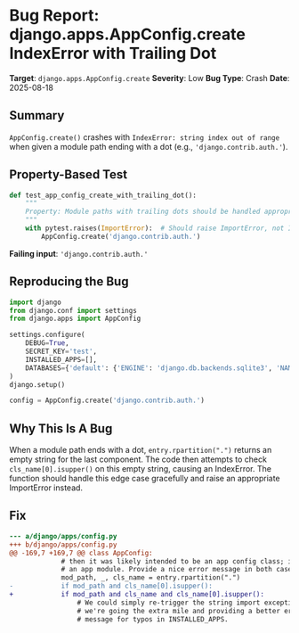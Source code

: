 # Bug Report: django.apps.AppConfig.create IndexError with Trailing Dot

**Target**: `django.apps.AppConfig.create`
**Severity**: Low
**Bug Type**: Crash
**Date**: 2025-08-18

## Summary

`AppConfig.create()` crashes with `IndexError: string index out of range` when given a module path ending with a dot (e.g., `'django.contrib.auth.'`).

## Property-Based Test

```python
def test_app_config_create_with_trailing_dot():
    """
    Property: Module paths with trailing dots should be handled appropriately
    """
    with pytest.raises(ImportError):  # Should raise ImportError, not IndexError
        AppConfig.create('django.contrib.auth.')
```

**Failing input**: `'django.contrib.auth.'`

## Reproducing the Bug

```python
import django
from django.conf import settings
from django.apps import AppConfig

settings.configure(
    DEBUG=True,
    SECRET_KEY='test',
    INSTALLED_APPS=[],
    DATABASES={'default': {'ENGINE': 'django.db.backends.sqlite3', 'NAME': ':memory:'}}
)
django.setup()

config = AppConfig.create('django.contrib.auth.')
```

## Why This Is A Bug

When a module path ends with a dot, `entry.rpartition(".")` returns an empty string for the last component. The code then attempts to check `cls_name[0].isupper()` on this empty string, causing an IndexError. The function should handle this edge case gracefully and raise an appropriate ImportError instead.

## Fix

```diff
--- a/django/apps/config.py
+++ b/django/apps/config.py
@@ -169,7 +169,7 @@ class AppConfig:
             # then it was likely intended to be an app config class; if not,
             # an app module. Provide a nice error message in both cases.
             mod_path, _, cls_name = entry.rpartition(".")
-            if mod_path and cls_name[0].isupper():
+            if mod_path and cls_name and cls_name[0].isupper():
                 # We could simply re-trigger the string import exception, but
                 # we're going the extra mile and providing a better error
                 # message for typos in INSTALLED_APPS.
```